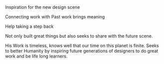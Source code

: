 Inspiration for the new design scene

Connecting work with Past work brings meaning

Help taking a step back

Not only built great things but also seeks to share with the future scene.

His Work is timeless, knows well that our time on this planet is finite. Seeks to better Humanity by inspiring future generations of designers to do great work and be life long learners.

